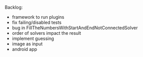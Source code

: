 Backlog:
- framework to run plugins
- fix failing/disabled tests
- bug in FillTheNumbersWithStartAndEndNotConnectedSolver
- order of solvers impact the result
- implement guessing
- image as input
- android app